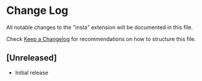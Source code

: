 # Change Log

All notable changes to the "insta" extension will be documented in this file.

Check [Keep a Changelog](http://keepachangelog.com/) for recommendations on how to structure this file.

## [Unreleased]

- Initial release